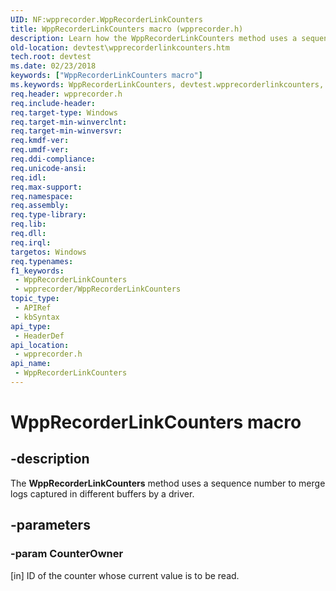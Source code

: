 ```yaml
---
UID: NF:wpprecorder.WppRecorderLinkCounters
title: WppRecorderLinkCounters macro (wpprecorder.h)
description: Learn how the WppRecorderLinkCounters method uses a sequence number to merge logs captured in different buffers by a driver.
old-location: devtest\wpprecorderlinkcounters.htm
tech.root: devtest
ms.date: 02/23/2018
keywords: ["WppRecorderLinkCounters macro"]
ms.keywords: WppRecorderLinkCounters, devtest.wpprecorderlinkcounters, imp_WppRecorderLinkCounters, imp_WppRecorderLinkCounters function [Driver Development Tools], wpprecorder/imp_WppRecorderLinkCounters
req.header: wpprecorder.h
req.include-header: 
req.target-type: Windows
req.target-min-winverclnt: 
req.target-min-winversvr: 
req.kmdf-ver: 
req.umdf-ver: 
req.ddi-compliance: 
req.unicode-ansi: 
req.idl: 
req.max-support: 
req.namespace: 
req.assembly: 
req.type-library: 
req.lib: 
req.dll: 
req.irql: 
targetos: Windows
req.typenames: 
f1_keywords:
 - WppRecorderLinkCounters
 - wpprecorder/WppRecorderLinkCounters
topic_type:
 - APIRef
 - kbSyntax
api_type:
 - HeaderDef
api_location:
 - wpprecorder.h
api_name:
 - WppRecorderLinkCounters
---
```


# WppRecorderLinkCounters macro


## -description

The <b>WppRecorderLinkCounters</b> method  uses a sequence number to merge logs captured in different buffers by a driver.

## -parameters

### -param CounterOwner 

[in]
ID of the counter whose current value is to be read.

